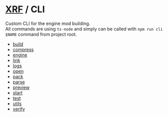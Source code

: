 # [XRF](../) / CLI

Custom CLI for the engine mod building. <br/>
All commands are using `ts-node` and simply can be called with `npm run cli $NAME` command from project root.

- [build](build/README.md)
- [compress](compress/README.md)
- [engine](engine/README.md)
- [link](link/README.md)
- [logs](logs/README.md)
- [open](open/README.md)
- [pack](pack/README.md)
- [parse](parse/README.md)
- [preview](preview/README.md)
- [start](start/README.md)
- [test](test/README.md)
- [utils](utils/README.md)
- [verify](verify/README.md)
